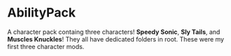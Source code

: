 # AbilityPack
A character pack containg three characters! **Speedy Sonic**, **Sly Tails**, and **Muscles Knuckles**! They all have dedicated folders in root.
These were my first three character mods.

